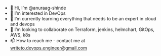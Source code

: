 - 👋 Hi, I’m @anuraag-shinde
- 👀 I’m interested in DevOps
- 🌱 I’m currently learning everything that needs to be an expert in cloud and devops
- 💞️ I’m looking to collaborate on Terraform, jenkins, helmchart, GitOps, AWS, k8s
- 📫 How to reach me - contact me at writeto.devops.engineer@gmail.com

<!---
anuraag-shinde/anuraag-shinde is a ✨ special ✨ repository because its `README.md` (this file) appears on your GitHub profile.
You can click the Preview link to take a look at your changes.
--->

